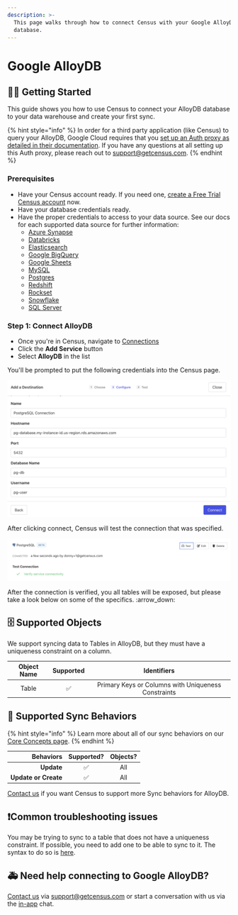 ```yaml
---
description: >-
  This page walks through how to connect Census with your Google AlloyDB
  database.
---
```


# Google AlloyDB

## 🏃‍♀️ Getting Started

This guide shows you how to use Census to connect your AlloyDB database to your data warehouse and create your first sync.

{% hint style="info" %}
In order for a third party application (like Census) to query your AlloyDB, Google Cloud requires that you [set up an Auth proxy as detailed in their documentation](https://cloud.google.com/alloydb/docs/auth-proxy/overview). If you have any questions at all setting up this Auth proxy, please reach out to [support@getcensus.com](mailto:support@getcensus.com).&#x20;
{% endhint %}

### Prerequisites

* Have your Census account ready. If you need one, [create a Free Trial Census account](https://app.getcensus.com/) now.
* Have your database credentials ready.
* Have the proper credentials to access to your data source. See our docs for each supported data source for further information:
  * [Azure Synapse](../sources/azure-synapse.md)
  * [Databricks](https://docs.getcensus.com/sources/databricks)
  * [Elasticsearch](https://docs.getcensus.com/sources/elasticsearch)
  * [Google BigQuery](https://docs.getcensus.com/sources/google-bigquery)
  * [Google Sheets](https://docs.getcensus.com/sources/google-sheets)
  * [MySQL](https://docs.getcensus.com/sources/mysql)
  * [Postgres](https://docs.getcensus.com/sources/postgres)
  * [Redshift](https://docs.getcensus.com/sources/redshift)
  * [Rockset](https://docs.getcensus.com/sources/rockset)
  * [Snowflake](https://docs.getcensus.com/sources/snowflake)
  * [SQL Server](https://docs.getcensus.com/sources/sql-server)

### Step 1: Connect AlloyDB

* Once you're in Census, navigate to [Connections](https://app.getcensus.com/connections)
* Click the **Add Service** button
* Select **AlloyDB** in the list

You'll be prompted to put the following credentials into the Census page.

![As listed, we need the Hostname, Port, Database, Username, and Password](<../.gitbook/assets/Postgres Module.png>)

After clicking connect, Census will test the connection that was specified.

![A Green , means you are good to go](<../.gitbook/assets/Postgres Test.png>)

After the connection is verified, you all tables will be exposed, but please take a look below on some of the specifics. :arrow\_down:

## 🗄️ Supported Objects <a href="#supported-objects" id="supported-objects"></a>

We support syncing data to Tables in AlloyDB, but they must have a uniqueness constraint on a column. ​

| **Object Name** | **Supported** |                   **Identifiers**                   |
| :-------------: | :-----------: | :-------------------------------------------------: |
|      Table      |       ✅       | Primary Keys or Columns with Uniqueness Constraints |

## 🔄 Supported Sync Behaviors

{% hint style="info" %}
Learn more about all of our sync behaviors on our [Core Concepts page](../basics/core-concept/#the-different-sync-behaviors).
{% endhint %}

|        **Behaviors** | **Supported?** | **Objects?** |
| -------------------: | :------------: | :----------: |
|           **Update** |        ✅       |      All     |
| **Update or Create** |        ✅       |      All     |

[Contact us](mailto:support@getcensus.com) if you want Census to support more Sync behaviors for AlloyDB.

## ❗️Common troubleshooting issues

You may be trying to sync to a table that does not have a uniqueness constraint. If possible, you need to add one to be able to sync to it. The syntax to do so is [here](https://www.postgresql.org/docs/current/ddl-alter.html#DDL-ALTER-ADDING-A-CONSTRAINT).

## 🚑 Need help connecting to Google AlloyDB?

[Contact us](mailto:support@getcensus.com) via support@getcensus.com or start a conversation with us via the [in-app](https://app.getcensus.com) chat.
